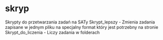 # skryp
Skrypty do przetwarzania zadań na SATy
Skrypt_lepszy - Zmienia zadania zapisane w jednym pliku na specjalny format który jest potrzebny na stronie
Skrypt_do_liczenia - Liczy zadania w folderach

